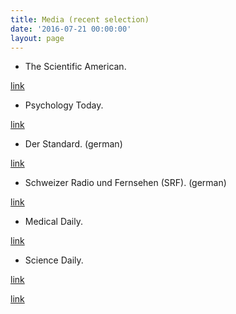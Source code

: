 ```yaml
---
title: Media (recent selection)
date: '2016-07-21 00:00:00'
layout: page
---
```

* The Scientific American.

[link](https://www.scientificamerican.com/article/what-s-your-real-motive-for-being-altruistic/)

* Psychology Today.

[link](https://www.psychologytoday.com/blog/the-athletes-way/201512/your-brain-can-learn-empathize-outside-groups)

* Der Standard. (german)

[link](http://derstandard.at/2000027918476/Empathie-fuer-Fremde-laesst-sich-lernen)

* Schweizer Radio und Fernsehen (SRF). (german)

[link](http://www.srf.ch/wissen/mensch/das-raetsel-der-selbstlosigkeit)

* Medical Daily.

[link](http://www.medicaldaily.com/empathy-triggered-positive-experiences-among-strangers-study-366316)

* Science Daily.

[link](https://www.sciencedaily.com/releases/2016/03/160303145739.htm)

[link](https://www.sciencedaily.com/releases/2016/03/160303145739.htm)


